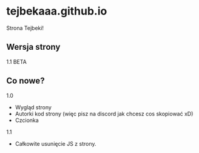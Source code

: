 
# tejbekaaa.github.io

Strona Tejbeki!

## Wersja strony
1.1 BETA

## Co nowe?

1.0
- Wygląd strony
- Autorki kod strony (więc pisz na discord jak chcesz cos skopiować xD)
- Czcionka

1.1

- Całkowite usunięcie JS z strony.

